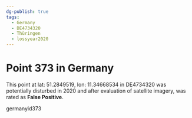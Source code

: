 ```yaml
---
dg-publish: true
tags:
  - Germany
  - DE4734320
  - Thüringen
  - lossyear2020
---
```


# Point 373 in Germany

This point at lat: 51.2849519, lon: 11.34668534 in DE4734320 was potentially disturbed in 2020 and after evaluation of satellite imagery, was rated as **False Positive**.



germanyid373